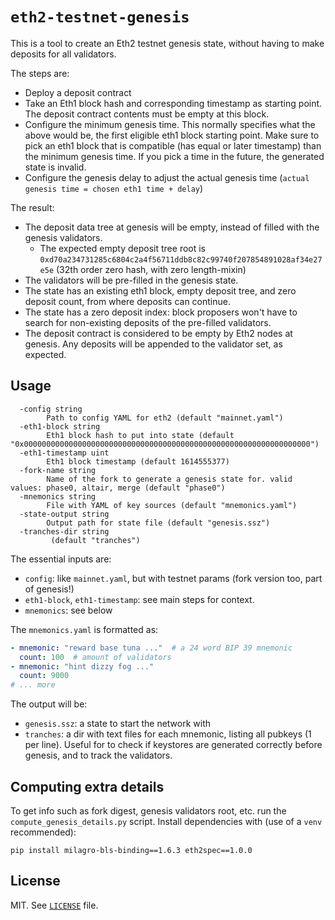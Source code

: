 # `eth2-testnet-genesis`

This is a tool to create an Eth2 testnet genesis state, without having to make deposits for all validators.

The steps are:
- Deploy a deposit contract
- Take an Eth1 block hash and corresponding timestamp as starting point. The deposit contract contents must be empty at this block.
- Configure the minimum genesis time. This normally specifies what the above would be, the first eligible eth1 block starting point.
  Make sure to pick an eth1 block that is compatible (has equal or later timestamp) than the minimum genesis time.
  If you pick a time in the future, the generated state is invalid.
- Configure the genesis delay to adjust the actual genesis time (`actual genesis time = chosen eth1 time + delay`)

The result:
- The deposit data tree at genesis will be empty, instead of filled with the genesis validators.
  - The expected empty deposit tree root is `0xd70a234731285c6804c2a4f56711ddb8c82c99740f207854891028af34e27e5e`  (32th order zero hash, with zero length-mixin)
- The validators will be pre-filled in the genesis state.
- The state has an existing eth1 block, empty deposit tree, and zero deposit count, from where deposits can continue.
- The state has a zero deposit index: block proposers won't have to search for non-existing deposits of the pre-filled validators.
- The deposit contract is considered to be empty by Eth2 nodes at genesis. Any deposits will be appended to the validator set, as expected.

## Usage

```
  -config string
        Path to config YAML for eth2 (default "mainnet.yaml")
  -eth1-block string
        Eth1 block hash to put into state (default "0x0000000000000000000000000000000000000000000000000000000000000000")
  -eth1-timestamp uint
        Eth1 block timestamp (default 1614555377)
  -fork-name string
        Name of the fork to generate a genesis state for. valid values: phase0, altair, merge (default "phase0")
  -mnemonics string
        File with YAML of key sources (default "mnemonics.yaml")
  -state-output string
        Output path for state file (default "genesis.ssz")
  -tranches-dir string
         (default "tranches")
```

The essential inputs are:
- `config`: like `mainnet.yaml`, but with testnet params (fork version too, part of genesis!)
- `eth1-block`, `eth1-timestamp`: see main steps for context.
- `mnemonics`: see below

The `mnemonics.yaml` is formatted as:

```yaml
- mnemonic: "reward base tuna ..."  # a 24 word BIP 39 mnemonic
  count: 100  # amount of validators
- mnemonic: "hint dizzy fog ..."
  count: 9000
# ... more
```

The output will be:
- `genesis.ssz`: a state to start the network with
- `tranches`: a dir with text files for each mnemonic, listing all pubkeys (1 per line).
  Useful for to check if keystores are generated correctly before genesis, and to track the validators.

## Computing extra details

To get info such as fork digest, genesis validators root, etc. run the `compute_genesis_details.py` script.
Install dependencies with (use of a `venv` recommended):
```
pip install milagro-bls-binding==1.6.3 eth2spec==1.0.0
```

## License

MIT. See [`LICENSE`](./LICENSE) file.

